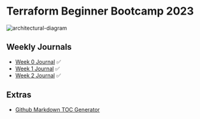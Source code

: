 # Terraform Beginner Bootcamp 2023

![architectural-diagram](https://github.com/omenking/terraform-beginner-bootcamp-2023/assets/7776/ab015431-2d14-4910-aa37-be4807b2b905)


## Weekly Journals
- [Week 0 Journal](journal/week0.md) :white_check_mark:
- [Week 1 Journal](journal/week1.md) :white_check_mark:
- [Week 2 Journal](journal/week2.md) :white_check_mark:

## Extras
- [Github Markdown TOC Generator](https://open-vsx.org/extension/huntertran/auto-markdown-toc)


